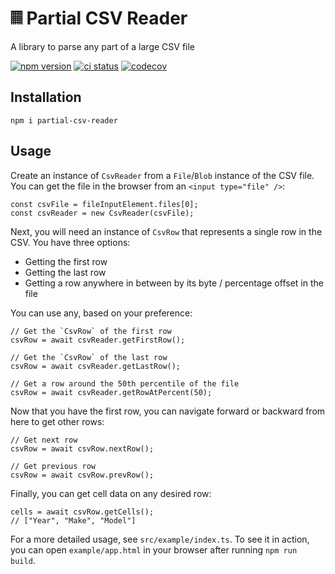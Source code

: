 # 𝄜 Partial CSV Reader
A library to parse any part of a large CSV file

[![npm version](https://badge.fury.io/js/partial-csv-reader.svg)](https://badge.fury.io/js/partial-csv-reader)
[![ci status](https://github.com/ptvty/partial-csv-reader/workflows/CI/badge.svg)](https://github.com/ptvty/partial-csv-reader/workflows/CI/badge.svg)
[![codecov](https://codecov.io/github/ptvty/partial-csv-reader/graph/badge.svg?token=MJETYS0G8L)](https://codecov.io/github/ptvty/partial-csv-reader)

## Installation

    npm i partial-csv-reader

## Usage

Create an instance of `CsvReader` from a `File`/`Blob` instance of the CSV file. You can get the file in the browser from an `<input type="file" />`:

    const csvFile = fileInputElement.files[0];
    const csvReader = new CsvReader(csvFile);


Next, you will need an instance of `CsvRow` that represents a single row in the CSV. You have three options:
- Getting the first row
- Getting the last row
- Getting a row anywhere in between by its byte / percentage offset in the file

You can use any, based on your preference:

    // Get the `CsvRow` of the first row
    csvRow = await csvReader.getFirstRow();

    // Get the `CsvRow` of the last row
    csvRow = await csvReader.getLastRow();

    // Get a row around the 50th percentile of the file
    csvRow = await csvReader.getRowAtPercent(50);

Now that you have the first row, you can navigate forward or backward from here to get other rows:

    // Get next row
    csvRow = await csvRow.nextRow();

    // Get previous row
    csvRow = await csvRow.prevRow();

Finally, you can get cell data on any desired row:

    cells = await csvRow.getCells();
    // ["Year", "Make", "Model"]

For a more detailed usage, see `src/example/index.ts`. To see it in action, you can open `example/app.html` in your browser after running `npm run build`.
